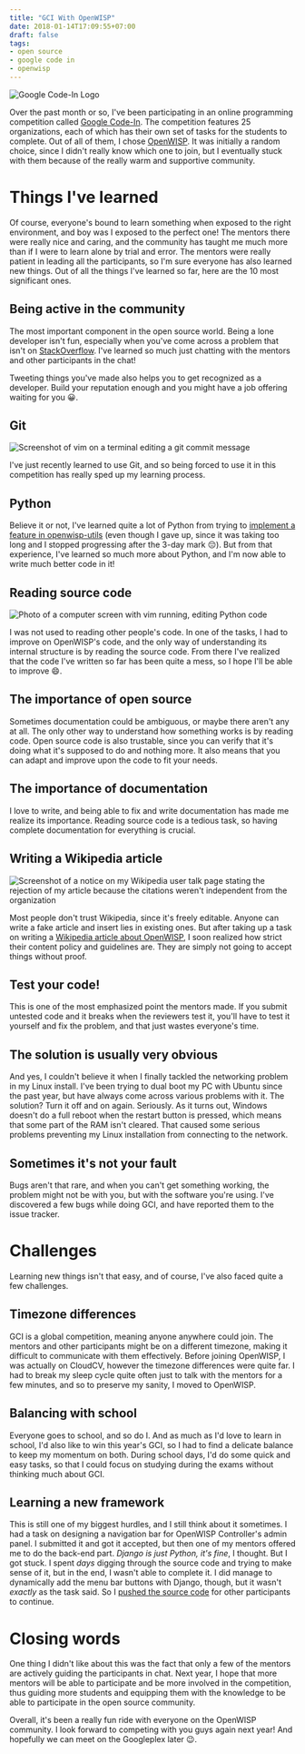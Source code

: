 ```yaml
---
title: "GCI With OpenWISP"
date: 2018-01-14T17:09:55+07:00
draft: false
tags:
- open source
- google code in
- openwisp
---
```


![Google Code-In Logo](/images/gci-new-logo.png)

Over the past month or so, I've been participating in an online programming competition called [Google Code-In](https://codein.withgoogle.com/). The competition features 25 organizations, each of which has their own set of tasks for the students to complete. Out of all of them, I chose [OpenWISP](http://openwisp.org/). It was initially a random choice, since I didn't really know which one to join, but I eventually stuck with them because of the really warm and supportive community.

# Things I've learned

Of course, everyone's bound to learn something when exposed to the right environment, and boy was I exposed to the perfect one! The mentors there were really nice and caring, and the community has taught me much more than if I were to learn alone by trial and error. The mentors were really patient in leading all the participants, so I'm sure everyone has also learned new things. Out of all the things I've learned so far, here are the 10 most significant ones.

## Being active in the community

The most important component in the open source world. Being a lone developer isn't fun, especially when you've come across a problem that isn't on [StackOverflow](https://stackoverflow.com/). I've learned so much just chatting with the mentors and other participants in the chat!

Tweeting things you've made also helps you to get recognized as a developer. Build your reputation enough and you might have a job offering waiting for you :grinning:.

## Git

![Screenshot of vim on a terminal editing a git commit message](/images/git-commit.png)

I've just recently learned to use Git, and so being forced to use it in this competition has really sped up my learning process.

## Python

Believe it or not, I've learned quite a lot of Python from trying to [implement a feature in openwisp-utils](https://github.com/openwisp/openwisp-utils/pull/5) (even though I gave up, since it was taking too long and I stopped progressing after the 3-day mark :pensive:). But from that experience, I've learned so much more about Python, and I'm now able to write much better code in it!

## Reading source code

![Photo of a computer screen with vim running, editing Python code](/images/code.jpg)

I was not used to reading other people's code. In one of the tasks, I had to improve on OpenWISP's code, and the only way of understanding its internal structure is by reading the source code. From there I've realized that the code I've written so far has been quite a mess, so I hope I'll be able to improve :smile:.

## The importance of open source

Sometimes documentation could be ambiguous, or maybe there aren't any at all. The only other way to understand how something works is by reading code. Open source code is also trustable, since you can verify that it's doing what it's supposed to do and nothing more. It also means that you can adapt and improve upon the code to fit your needs.

## The importance of documentation

I love to write, and being able to fix and write documentation has made me realize its importance. Reading source code is a tedious task, so having complete documentation for everything is crucial.

## Writing a Wikipedia article

![Screenshot of a notice on my Wikipedia user talk page stating the rejection of my article because the citations weren't independent from the organization](/images/wiki-rejected.png)

Most people don't trust Wikipedia, since it's freely editable. Anyone can write a fake article and insert lies in existing ones. But after taking up a task on writing a [Wikipedia article about OpenWISP](https://en.wikipedia.org/wiki/Draft:OpenWISP), I soon realized how strict their content policy and guidelines are. They are simply not going to accept things without proof.

## Test your code!

This is one of the most emphasized point the mentors made. If you submit untested code and it breaks when the reviewers test it, you'll have to test it yourself and fix the problem, and that just wastes everyone's time.

## The solution is usually very obvious

And yes, I couldn't believe it when I finally tackled the networking problem in my Linux install. I've been trying to dual boot my PC with Ubuntu since the past year, but have always come across various problems with it. The solution? Turn it off and on again. Seriously. As it turns out, Windows doesn't do a full reboot when the restart button is pressed, which means that some part of the RAM isn't cleared. That caused some serious problems preventing my Linux installation from connecting to the network.

## Sometimes it's not your fault

Bugs aren't that rare, and when you can't get something working, the problem might not be with you, but with the software you're using. I've discovered a few bugs while doing GCI, and have reported them to the issue tracker.

# Challenges

Learning new things isn't that easy, and of course, I've also faced quite a few challenges.

## Timezone differences

GCI is a global competition, meaning anyone anywhere could join. The mentors and other participants might be on a different timezone, making it difficult to communicate with them effectively. Before joining OpenWISP, I was actually on CloudCV, however the timezone differences were quite far. I had to break my sleep cycle quite often just to talk with the mentors for a few minutes, and so to preserve my sanity, I moved to OpenWISP.

## Balancing with school

Everyone goes to school, and so do I. And as much as I'd love to learn in school, I'd also like to win this year's GCI, so I had to find a delicate balance to keep my momentum on both. During school days, I'd do some quick and easy tasks, so that I could focus on studying during the exams without thinking much about GCI.

## Learning a new framework

This is still one of my biggest hurdles, and I still think about it sometimes. I had a task on designing a navigation bar for OpenWISP Controller's admin panel. I submitted it and got it accepted, but then one of my mentors offered me to do the back-end part. *Django is just Python, it's fine*, I thought. But I got stuck. I spent *days* digging through the source code and trying to make sense of it, but in the end, I wasn't able to complete it. I did manage to dynamically add the menu bar buttons with Django, though, but it wasn't *exactly* as the task said. So I [pushed the source code](https://github.com/openwisp/openwisp-utils/pull/5) for other participants to continue.

# Closing words

One thing I didn't like about this was the fact that only a few of the mentors are actively guiding the participants in chat. Next year, I hope that more mentors will be able to participate and be more involved in the competition, thus guiding more students and equipping them with the knowledge to be able to participate in the open source community.

Overall, it's been a really fun ride with everyone on the OpenWISP community. I look forward to competing with you guys again next year! And hopefully we can meet on the Googleplex later :wink:.
